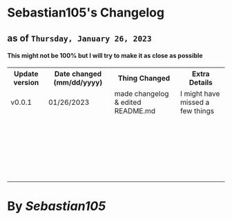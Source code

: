 # Sebastian105's Changelog
## as of `Thursday, January 26, 2023`
#### This might not be 100% but I will try to make it as close as possible

<table>
  <tr>
    <th>Update version</th>
    <th>Date changed (mm/dd/yyyy)</th>
    <th>Thing Changed</th>
    <th>Extra Details</th>
  </tr>
  <tr>
    <td>v0.0.1</td><!--Update version-->
    <td>01/26/2023</td><!--Date Changed-->
    <td>made changelog & edited README.md</td><!--Thing Changed-->
    <td>I might have missed a few things</td><!--extra details-->
  </tr>
  <tr>
    <td></td><!--Update version-->
    <td></td><!--Date Changed-->
    <td></td><!--Thing Changed-->
    <td></td><!--extra details-->
  </tr>
  <tr>
    <td></td><!--Update version-->
    <td></td><!--Date Changed-->
    <td></td><!--Thing Changed-->
    <td></td><!--extra details-->
  </tr>
  <tr>
    <td></td><!--Update version-->
    <td></td><!--Date Changed-->
    <td></td><!--Thing Changed-->
    <td></td><!--extra details-->
  </tr>
  <tr>
    <td></td><!--Update version-->
    <td></td><!--Date Changed-->
    <td></td><!--Thing Changed-->
    <td></td><!--extra details-->
  </tr>
  <tr>
    <td></td><!--Update version-->
    <td></td><!--Date Changed-->
    <td></td><!--Thing Changed-->
    <td></td><!--extra details-->
  </tr>
  <tr>
    <td></td><!--Update version-->
    <td></td><!--Date Changed-->
    <td></td><!--Thing Changed-->
    <td></td><!--extra details-->
  </tr>
  <tr>
    <td></td><!--Update version-->
    <td></td><!--Date Changed-->
    <td></td><!--Thing Changed-->
    <td></td><!--extra details-->
  </tr>
  <tr>
    <td></td><!--Update version-->
    <td></td><!--Date Changed-->
    <td></td><!--Thing Changed-->
    <td></td><!--extra details-->
  </tr>
  <tr>
    <td></td><!--Update version-->
    <td></td><!--Date Changed-->
    <td></td><!--Thing Changed-->
    <td></td><!--extra details-->
  </tr>
  <tr>
    <td></td><!--Update version-->
    <td></td><!--Date Changed-->
    <td></td><!--Thing Changed-->
    <td></td><!--extra details-->
  </tr>
  <tr>
    <td></td><!--Update version-->
    <td></td><!--Date Changed-->
    <td></td><!--Thing Changed-->
    <td></td><!--extra details-->
  </tr>
  <tr>
    <td></td><!--Update version-->
    <td></td><!--Date Changed-->
    <td></td><!--Thing Changed-->
    <td></td><!--extra details-->
  </tr>
  <tr>
    <td></td><!--Update version-->
    <td></td><!--Date Changed-->
    <td></td><!--Thing Changed-->
    <td></td><!--extra details-->
  </tr>
  <tr>
    <td></td><!--Update version-->
    <td></td><!--Date Changed-->
    <td></td><!--Thing Changed-->
    <td></td><!--extra details-->
  </tr>
  <tr>
    <td></td><!--Update version-->
    <td></td><!--Date Changed-->
    <td></td><!--Thing Changed-->
    <td></td><!--extra details-->
  </tr>
  <tr>
    <td></td><!--Update version-->
    <td></td><!--Date Changed-->
    <td></td><!--Thing Changed-->
    <td></td><!--extra details-->
  </tr>
  <tr>
    <td></td><!--Update version-->
    <td></td><!--Date Changed-->
    <td></td><!--Thing Changed-->
    <td></td><!--extra details-->
  </tr>
  <tr>
    <td></td><!--Update version-->
    <td></td><!--Date Changed-->
    <td></td><!--Thing Changed-->
    <td></td><!--extra details-->
  </tr>
  <tr>
    <td></td><!--Update version-->
    <td></td><!--Date Changed-->
    <td></td><!--Thing Changed-->
    <td></td><!--extra details-->
  </tr>
  <tr>
    <td></td><!--Update version-->
    <td></td><!--Date Changed-->
    <td></td><!--Thing Changed-->
    <td></td><!--extra details-->
  </tr>
  <tr>
    <td></td><!--Update version-->
    <td></td><!--Date Changed-->
    <td></td><!--Thing Changed-->
    <td></td><!--extra details-->
  </tr>
  <tr>
    <td></td><!--Update version-->
    <td></td><!--Date Changed-->
    <td></td><!--Thing Changed-->
    <td></td><!--extra details-->
  </tr>
  <tr>
    <td></td><!--Update version-->
    <td></td><!--Date Changed-->
    <td></td><!--Thing Changed-->
    <td></td><!--extra details-->
  </tr>
  <tr>
    <td></td><!--Update version-->
    <td></td><!--Date Changed-->
    <td></td><!--Thing Changed-->
    <td></td><!--extra details-->
  </tr>
  <tr>
    <td></td><!--Update version-->
    <td></td><!--Date Changed-->
    <td></td><!--Thing Changed-->
    <td></td><!--extra details-->
  </tr>
</table>

# By ***Sebastian105***
